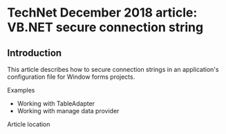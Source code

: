
# TechNet December 2018 article: VB.NET secure connection string

## Introduction

This article describes how to secure connection strings in an application's configuration file for Window forms projects.

Examples
- Working with TableAdapter
- Working with manage data provider


Article location